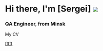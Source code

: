  # Hi there, I'm [Sergei] ![](https://github.com/blackcater/blackcater/raw/main/images/Hi.gif) 
### QA Engineer, from Minsk


My CV

[fffff](https://github.com/qajenna#my-cv)

